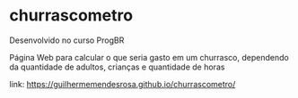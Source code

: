 # churrascometro

Desenvolvido no curso ProgBR

Página Web para calcular o que seria gasto em um churrasco, dependendo da quantidade de adultos, crianças e quantidade de horas

link: https://guilhermemendesrosa.github.io/churrascometro/
